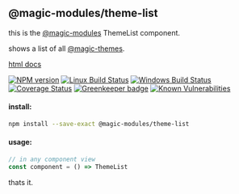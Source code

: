 ## @magic-modules/theme-list
this is the [@magic-modules](https://github.com/magic-modules/)
ThemeList component.

shows a list of all [@magic-themes](https://github.com/magic-themes/).

[html docs](https://magic-modules.github.io/theme-list/)

[![NPM version][npm-image]][npm-url]
[![Linux Build Status][travis-image]][travis-url]
[![Windows Build Status][appveyor-image]][appveyor-url]
[![Coverage Status][coveralls-image]][coveralls-url]
[![Greenkeeper badge][greenkeeper-image]][greenkeeper-url]
[![Known Vulnerabilities][snyk-image]][snyk-url]

[npm-image]: https://img.shields.io/npm/v/@magic-modules/theme-list.svg
[npm-url]: https://www.npmjs.com/package/@magic-modules/theme-list
[travis-image]: https://img.shields.io/travis/com/magic-modules/theme-list/master
[travis-url]: https://travis-ci.com/magic-modules/theme-list
[appveyor-image]: https://img.shields.io/appveyor/ci/magicmodules/theme-list/master.svg
[appveyor-url]: https://ci.appveyor.com/project/magicmodules/theme-list/branch/master
[coveralls-image]: https://coveralls.io/repos/github/magic-modules/theme-list/badge.svg
[coveralls-url]: https://coveralls.io/github/magic-modules/theme-list
[greenkeeper-image]: https://badges.greenkeeper.io/magic-modules/theme-list.svg
[greenkeeper-url]: https://badges.greenkeeper.io/magic-modules/theme-list.svg
[snyk-image]: https://snyk.io/test/github/magic-modules/theme-list/badge.svg
[snyk-url]: https://snyk.io/test/github/magic-modules/theme-list

#### install:
```bash
npm install --save-exact @magic-modules/theme-list
```

#### usage:
```javascript
// in any component view
const component = () => ThemeList
```

thats it.
